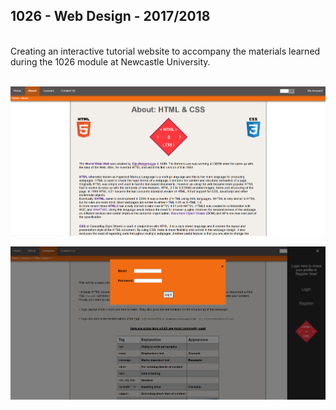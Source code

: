 ## 1026 - Web Design - 2017/2018
<br />
Creating an interactive tutorial website to accompany the materials learned during the 1026 module at Newcastle University.<br /><br />

![AboutPage](https://github.com/Akeilee/1026-Website/blob/main/images/screenshot.PNG?raw=true) <br />

![Login](https://github.com/Akeilee/1026-Website/blob/main/images/screenshot2.PNG?raw=true) <br />

